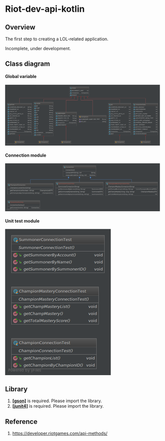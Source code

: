 # Riot-dev-api-kotlin
## Overview

The first step to creating a LOL-related application.

Incomplete, under development.

## Class diagram
#### Global variable
![ex_screenshot](/res/global.png)
#### Connection module
![ex_screenshot](/res/connection.png)
#### Unit test module
![ex_screenshot](/res/unittest.png)
## Library
1. __[[gson]](https://github.com/google/gson)__ is required. Please import the library.
2. __[[junit4]](https://github.com/junit-team/junit4)__ is required. Please import the library.

## Reference
1. https://developer.riotgames.com/api-methods/